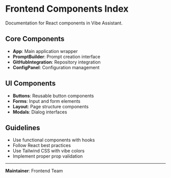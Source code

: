 # Frontend Components Index

Documentation for React components in Vibe Assistant.

## Core Components

- **App**: Main application wrapper
- **PromptBuilder**: Prompt creation interface  
- **GitHubIntegration**: Repository integration
- **ConfigPanel**: Configuration management

## UI Components

- **Buttons**: Reusable button components
- **Forms**: Input and form elements
- **Layout**: Page structure components
- **Modals**: Dialog interfaces

## Guidelines

- Use functional components with hooks
- Follow React best practices
- Use Tailwind CSS with vibe colors
- Implement proper prop validation

---

**Maintainer**: Frontend Team 